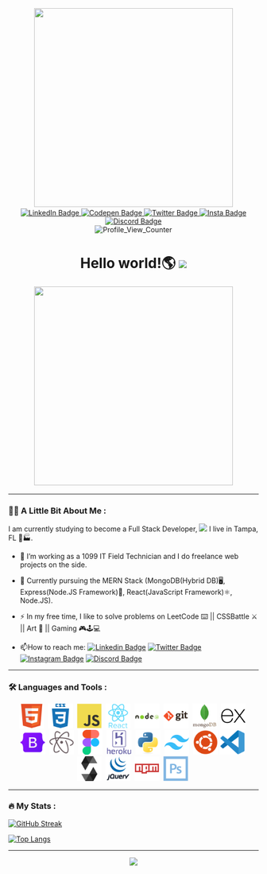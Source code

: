 <!--
**TheBlocDoc/TheBlocDoc** is a ✨ _special_ ✨ repository because its `README.md` (this file) appears on your GitHub profile.

Here are some ideas to get you started:

### Hi there 👋

- 🔭 I’m currently working on ...
- 🌱 I’m currently learning ...
- 👯 I’m looking to collaborate on ...
- 🤔 I’m looking for help with ...
- 💬 Ask me about ...
- 📫 How to reach me: ...
- 😄 Pronouns: ...
- ⚡ Fun fact: ...
-->

<div id="header" align="center">
  <img src="https://media2.giphy.com/media/EOmYN5kVP3W2Lyn6dx/giphy.gif?cid=790b7611a566177366679496ffd24c70b3086ccc969657ef&rid=giphy.gif&ct=s" width="400"  height="400"/>
</div>

<div id="badges" align="center" border-radius="50px">
  <a href="https://www.linkedin.com/in/brandon-benes-jr-front-end-developer/">
    <img src="https://img.shields.io/badge/LinkedIn-blue?style=for-the-badge&logo=linkedin&logoColor=white" alt="LinkedIn Badge"/>
  </a>
  <a href="https://codepen.io/TheBlocDoc">
    <img src="https://img.shields.io/badge/Codepen-red?style=for-the-badge&logo=codepen&logoColor=white" alt="Codepen Badge"/>
  </a>
  <a href="https://twitter.com/TheBlocDoc">
    <img src="https://img.shields.io/badge/Twitter-blue?style=for-the-badge&logo=twitter&logoColor=white" alt="Twitter Badge"/>
  </a>
  <a href="https://instagram.com/TheBlocDoc">
    <img src="https://img.shields.io/badge/Instagram-cd486b?style=for-the-badge&logo=instagram&logoColor=white" alt="Insta Badge"/>
  </a>
  <a href="https://discord.gg/UaBgHQBE">
    <img src="https://img.shields.io/badge/Discord-7289da?style=for-the-badge&logo=discord&logoColor=white" alt="Discord Badge"/>
  </a>
</div>


<div align="center">
<img src="https://komarev.com/ghpvc/?username=TheBlocDoc&style=flat-square&color=blue" alt="Profile_View_Counter"/>
  <h1 align="center">
  Hello world!🌎 <img src="https://media.giphy.com/media/hvRJCLFzcasrR4ia7z/giphy.gif" width="35px"/>
</h1>
  </div>
<div align="center">
  <img src="https://media0.giphy.com/media/1Zx2wssVsQhWzald5F/giphy.gif?cid=790b7611a3bb197d5a2a2c770d4861d6c14038d0c4a52ecf&rid=giphy.gif&ct=g" width="400" height="400"/>
</div>

---

### :technologist: A Little Bit About Me :

I am currently studying to become a Full Stack Developer, <img src="https://media.giphy.com/media/WUlplcMpOCEmTGBtBW/giphy.gif" width="50"> I live in Tampa, FL 🌴🏭.

- :telescope: I’m working as a 1099 IT Field Technician and I do freelance web projects on the side.  

- :seedling: Currently pursuing the MERN Stack (MongoDB(Hybrid DB)🖥️, Express(Node.JS Framework)🚄, React(JavaScript Framework)⚛️, Node.JS).

- :zap: In my free time, I like to solve problems on LeetCode ⌨️ || CSSBattle ⚔️ || Art 🎨 || Gaming 🎮🕹️💻

- :mailbox:How to reach me: 
 [![Linkedin Badge](https://img.shields.io/badge/Linkedin-darkblue?logo=linkedin&logoColor=white&style=for-the-badge)](https://www.linkedin.com/in/brandon-benes-jr-front-end-developer)
 [![Twitter Badge](https://img.shields.io/badge/Twitter-blue?logo=twitter&logoColor=white&style=for-the-badge)](https://codepen.io/TheBlocDoc)
 [![Instagram Badge](https://img.shields.io/badge/Instagram-cd486b?style=for-the-badge&logo=instagram&logoColor=white)](https://www.instagram.com/theblocdoc/?hl=en)
 [![Discord Badge](https://img.shields.io/badge/Discord-7289da?style=for-the-badge&logo=discord&logoColor=white)](https://discord.gg/UaBgHQBE)

---

### :hammer_and_wrench: Languages and Tools :

<div align="center">
  <img src="https://github.com/devicons/devicon/blob/master/icons/html5/html5-original.svg" title="HTML5" alt="HTML" width="50" height="50"/>&nbsp;
  <img src="https://github.com/devicons/devicon/blob/master/icons/css3/css3-plain-wordmark.svg"  title="CSS3" alt="CSS" width="50" height="50"/>&nbsp;
  <img src="https://github.com/devicons/devicon/blob/master/icons/javascript/javascript-original.svg" title="JavaScript" alt="JavaScript" width="50" height="50"/>&nbsp;
  <img src="https://github.com/devicons/devicon/blob/master/icons/react/react-original-wordmark.svg" title="React" alt="React" width="50" height="50"/>&nbsp;
  <img src="https://github.com/devicons/devicon/blob/master/icons/nodejs/nodejs-original-wordmark.svg" title="NodeJS" alt="NodeJS" width="50" height="50"/>&nbsp;
  <img src="https://github.com/devicons/devicon/blob/master/icons/git/git-original-wordmark.svg" title="Git" **alt="Git" width="50" height="50"/>&nbsp;
  <img src="https://github.com/devicons/devicon/blob/master/icons/mongodb/mongodb-original-wordmark.svg" title="MongoDB" alt="MongoDB" width="50" height="50" />&nbsp;
  <img src="https://github.com/devicons/devicon/blob/master/icons/express/express-original.svg" title="Express" alt="express" width="50" height="50" />&nbsp;
  <img src="https://github.com/devicons/devicon/blob/master/icons/bootstrap/bootstrap-original.svg" title="Bootstrap" alt="Bootstrap" width="50" height="50" />&nbsp;
  <img src="https://github.com/devicons/devicon/blob/master/icons/atom/atom-original.svg" title="Atom" alt="Atom" width="50" height="50" />&nbsp;
  <img src="https://github.com/devicons/devicon/blob/master/icons/figma/figma-original.svg" title="Figma" alt="Figma" width="50" height="50" />&nbsp;
  <img src="https://github.com/devicons/devicon/blob/master/icons/heroku/heroku-original-wordmark.svg" title="Heroku" alt="Heroku" width="50" height="50" />&nbsp;
  <img src="https://github.com/devicons/devicon/blob/master/icons/python/python-original.svg" title="Python" alt="Python" width="50" height="50" />&nbsp;
  <img src="https://github.com/devicons/devicon/blob/master/icons/tailwindcss/tailwindcss-plain.svg" title="Tailwind" alt="Tailwind" width="50" height="50" />&nbsp;
  <img src="https://github.com/devicons/devicon/blob/master/icons/ubuntu/ubuntu-plain.svg" title="Ubuntu" alt="Ubuntu" width="50" height="50" />
  <img src="https://github.com/devicons/devicon/blob/master/icons/vscode/vscode-original.svg" title="VSCode" alt="VSCode" width="50" height="50" />&nbsp;
  <img src="https://github.com/devicons/devicon/blob/master/icons/solidity/solidity-original.svg" title="Solidity" alt="Solidity" width="50" height="50" />&nbsp;
  <img src="https://github.com/devicons/devicon/blob/master/icons/jquery/jquery-original-wordmark.svg" title="JQuery" alt="JQuery" width="50" height="50" />&nbsp;
  <img src="https://github.com/devicons/devicon/blob/master/icons/npm/npm-original-wordmark.svg" title="NPM" alt="NPM" width="50" height="50" />&nbsp;
  <img src="https://github.com/devicons/devicon/blob/master/icons/photoshop/photoshop-line.svg" title="PS" alt="PS" width="50" height="50" />&nbsp;
</div>

---

### :fire: My Stats :

[![GitHub Streak](http://github-readme-streak-stats.herokuapp.com?user=TheBlocDoc&theme=algolia&hide_border=true)](https://git.io/streak-stats)

[![Top Langs](https://github-readme-stats.vercel.app/api/top-langs/?username=TheBlocDoc&layout=compact&theme=vision-friendly-dark)](https://github.com/anuraghazra/github-readme-stats)

---

<div align="center">
<img src="https://media3.giphy.com/media/iTWomlMFQXIA5DN0VZ/giphy.gif?cid=ecf05e47yrj53hfuyfn5iv8zfprkudcc0fjx5y23qmcv9a5k&rid=giphy.gif&ct=g" />
</div>
